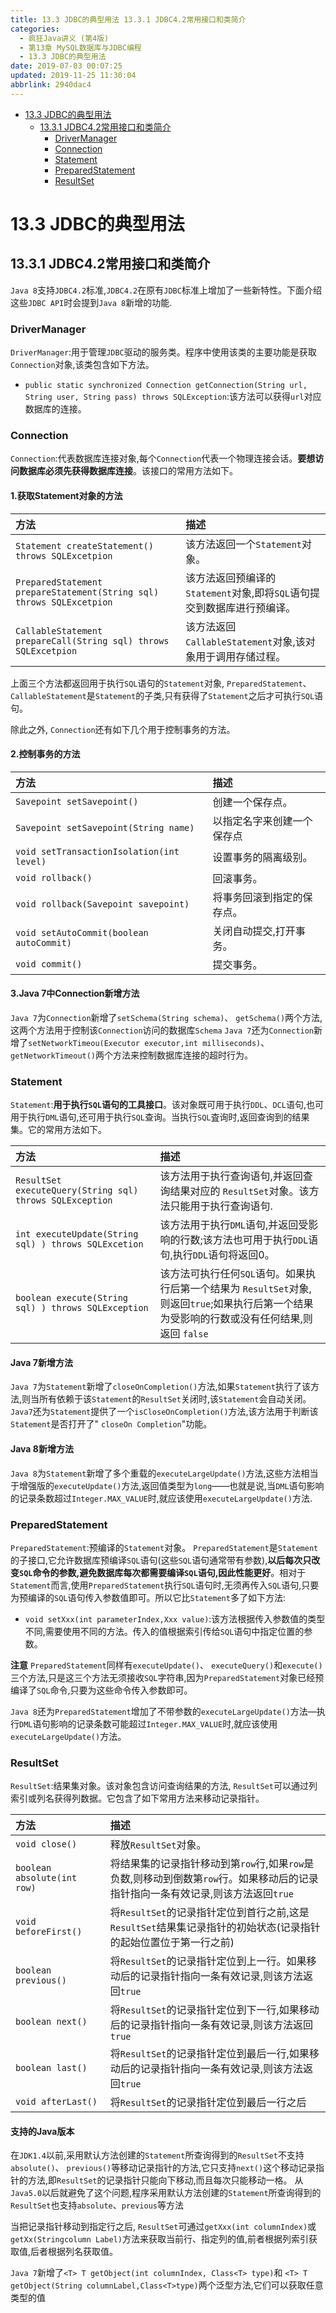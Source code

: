 ```yaml
---
title: 13.3 JDBC的典型用法 13.3.1 JDBC4.2常用接口和类简介
categories: 
  - 疯狂Java讲义 (第4版)
  - 第13章 MySQL数据库与JDBC编程
  - 13.3 JDBC的典型用法
date: 2019-07-03 00:07:25
updated: 2019-11-25 11:30:04
abbrlink: 2940dac4
---
```

<div id='my_toc'>

- [13.3 JDBC的典型用法](/JavaReadingNotes/2940dac4/#13-3-JDBC的典型用法)
    - [13.3.1 JDBC4.2常用接口和类简介](/JavaReadingNotes/2940dac4/#13-3-1-JDBC4-2常用接口和类简介)
        - [DriverManager](/JavaReadingNotes/2940dac4/#DriverManager)
        - [Connection](/JavaReadingNotes/2940dac4/#Connection)
        - [Statement](/JavaReadingNotes/2940dac4/#Statement)
        - [PreparedStatement](/JavaReadingNotes/2940dac4/#PreparedStatement)
        - [ResultSet](/JavaReadingNotes/2940dac4/#ResultSet)

</div>
<!--more-->
<script>if (navigator.platform.toLowerCase() == 'win32'){document.getElementById('my_toc').style.display = 'none';}</script>

<!--end-->
# 13.3 JDBC的典型用法 #
## 13.3.1 JDBC4.2常用接口和类简介 ##
`Java 8`支持`JDBC4.2`标准,`JDBC4.2`在原有`JDBC`标准上增加了一些新特性。下面介绍这些`JDBC API`时会提到`Java 8`新增的功能.
### DriverManager ###
`DriverManager`:用于管理`JDBC`驱动的服务类。程序中使用该类的主要功能是获取`Connection`对象,该类包含如下方法。
- `public static synchronized Connection getConnection(String url, String user, String pass) throws SQLException`:该方法可以获得`url`对应数据库的连接。

### Connection ###
`Connection`:代表数据库连接对象,每个`Connection`代表一个物理连接会话。**要想访问数据库必须先获得数据库连接**。该接口的常用方法如下。
#### 1.获取Statement对象的方法 ####

|方法|描述|
|:---|:---|
|`Statement createStatement() throws SQLExcetpion`|该方法返回一个`Statement`对象。|
|`PreparedStatement prepareStatement(String sql) throws SQLExcetpion`|该方法返回预编译的`Statement`对象,即将`SQL`语句提交到数据库进行预编译。|
|`CallableStatement prepareCall(String sql) throws SQLExcetpion`|该方法返回`CallableStatement`对象,该对象用于调用存储过程。|

上面三个方法都返回用于执行`SQL`语句的`Statement`对象, `PreparedStatement`、 `CallableStatement`是`Statement`的子类,只有获得了`Statement`之后才可执行`SQL`语句。

除此之外, `Connection`还有如下几个用于控制事务的方法。
#### 2.控制事务的方法 ####

|方法|描述|
|:---|:---|
|`Savepoint setSavepoint()`|创建一个保存点。|
|`Savepoint setSavepoint(String name)`|以指定名字来创建一个保存点|
|`void setTransactionIsolation(int level)`|设置事务的隔离级别。|
|`void rollback()`|回滚事务。|
|`void rollback(Savepoint savepoint)`|将事务回滚到指定的保存点。|
|`void setAutoCommit(boolean autoCommit)`|关闭自动提交,打开事务。|
|`void commit()`|提交事务。|

#### 3.Java 7中Connection新增方法 ####
`Java 7`为`Connection`新增了`setSchema(String schema)`、 `getSchema()`两个方法,这两个方法用于控制该`Connection`访问的数据库`Schema`
`Java 7`还为`Connection`新增了`setNetworkTimeou(Executor executor,int milliseconds)`、 `getNetworkTimeout()`两个方法来控制数据库连接的超时行为。
### Statement ###
`Statement`:**用于执行`SQL`语句的工具接口**。该对象既可用于执行`DDL`、`DCL`语句,也可用于执行`DML`语句,还可用于执行`SQL`查询。当执行`SQL`査询时,返回查询到的结果集。它的常用方法如下。

|方法|描述|
|:---|:---|
|`ResultSet executeQuery(String sql) throws SQLException`|该方法用于执行查询语句,并返回查询结果对应的 `ResultSet`对象。该方法只能用于执行查询语句.|
|`int executeUpdate(String sql) ) throws SQLExcetion`|该方法用于执行`DML`语句,并返回受影响的行数;该方法也可用于执行`DDL`语句,执行`DDL`语句将返回0。|
|`boolean execute(String sql) ) throws SQLException`|该方法可执行任何`SQL`语句。如果执行后第一个结果为 `ResultSet`对象,则返回`true`;如果执行后第一个结果为受影响的行数或没有任何结果,则返回 `false`|

#### Java 7新增方法 ####
`Java 7`为`Statement`新增了`closeOnCompletion()`方法,如果`Statement`执行了该方法,则当所有依赖于该`Statement`的`ResultSet`关闭时,该`Statement`会自动关闭。
`Java7`还为`Statement`提供了一个`isCloseOnCompletion()`方法,该方法用于判断该`Statement`是否打开了" `closeOn Completion`"功能。
#### Java 8新增方法 ####
`Java 8`为`Statement`新增了多个重载的`executeLargeUpdate()`方法,这些方法相当于增强版的`executeUpdate()`方法,返回值类型为`long`——也就是说,当`DML`语句影响的记录条数超过`Integer.MAX_VALUE`时,就应该使用`executeLargeUpdate()`方法.
### PreparedStatement ###
`PreparedStatement`:预编译的`Statement`对象。 `PreparedStatement`是`Statement`的子接口,它允许数据库预编译`SQL`语句(这些`SQL`语句通常带有参数),**以后每次只改变`SQL`命令的参数,避免数据库每次都需要编译`SQL`语句,因此性能更好**。相对于`Statement`而言,使用`PreparedStatement`执行`SQL`语句时,无须再传入`SQL`语句,只要为预编译的`SQL`语句传入参数值即可。所以它比`Statement`多了如下方法:
- `void setXxx(int parameterIndex,Xxx value)`:该方法根据传入参数值的类型不同,需要使用不同的方法。传入的值根据索引传给`SQL`语句中指定位置的参数。

**注意**
`PreparedStatement`同样有`executeUpdate()`、 `executeQuery()`和`execute()`三个方法,只是这三个方法无须接收`SQL`字符串,因为`PreparedStatement`对象已经预编译了`SQL`命令,只要为这些命令传入参数即可。

`Java 8`还为`PreparedStatement`增加了不带参数的`executeLargeUpdate()`方法—执行`DML`语句影响的记录条数可能超过`Integer.MAX_VALUE`时,就应该使用`executeLargeUpdate()`方法。
### ResultSet ###
`ResultSet`:结果集对象。该对象包含访问查询结果的方法, `ResultSet`可以通过列索引或列名获得列数据。它包含了如下常用方法来移动记录指针。

|方法|描述|
|:---|:---|
|`void close()`|释放`ResultSet`对象。|
|`boolean absolute(int row)`|将结果集的记录指针移动到第`row`行,如果`row`是负数,则移动到倒数第`row`行。如果移动后的记录指针指向一条有效记录,则该方法返回`true`|
|`void beforeFirst()`|将`ResultSet`的记录指针定位到首行之前,这是`ResultSet`结果集记录指针的初始状态(记录指针的起始位置位于第一行之前)|
|`boolean previous()`|将`ResultSet`的记录指针定位到上一行。如果移动后的记录指针指向一条有效记录,则该方法返回`true`|
|`boolean next()`|将`ResultSet`的记录指针定位到下一行,如果移动后的记录指针指向一条有效记录,则该方法返回`true`|
|`boolean last()`|将`ResultSet`的记录指针定位到最后一行,如果移动后的记录指针指向一条有效记录,则该方法返回`true`|
|`void afterLast()`|将`ResultSet`的记录指针定位到最后一行之后|

#### 支持的Java版本 ####
在`JDK1.4`以前,采用默认方法创建的`Statement`所查询得到的`ResultSet`不支持`absolute()`、 `previous()`等移动记录指针的方法,它只支持`next()`这个移动记录指针的方法,即`ResultSet`的记录指针只能向下移动,而且每次只能移动一格。
从`Java5.0`以后就避免了这个问题,程序采用默认方法创建的`Statement`所查询得到的`ResultSet`也支持`absolute`、`previous`等方法

当把记录指针移动到指定行之后, `ResultSet`可通过`getXxx(int columnIndex)`或`getXx(Stringcolumn Label)`方法来获取当前行、指定列的值,前者根据列索引获取值,后者根据列名获取值。

`Java 7`新增了`<T> T getObject(int columnIndex, Class<T> type)`和
`<T> T getObject(String columnLabel,Class<T>type)`两个泛型方法,它们可以获取任意类型的值

